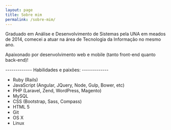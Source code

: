 ```yaml
---
layout: page
title: Sobre mim
permalink: /sobre-mim/
---
```


Graduado em Análise e Desenvolvimento de Sistemas pela UNA em meados de 2014, comecei a atuar na área de Tecnologia da Informação no mesmo ano.

Apaixonado por desenvolvimento web e mobile (tanto front-end quanto back-end)!


------------- Habilidades e paixões: -------------

- Ruby (Rails)
- JavaScript (Angular, JQuery, Node, Gulp, Bower, etc)
- PHP (Laravel, Zend, WordPress, Magento)
- MySQL
- CSS (Bootstrap, Sass, Compass)
- HTML 5
- Git
- OS X
- Linux
